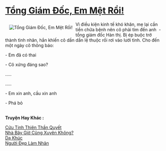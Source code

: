 <a href="https://utruyen.com/tong-giam-doc-em-met-roi/18819/" title="Tổng Giám Đốc, Em Mệt Rồi!"><h1>Tổng Giám Đốc, Em Mệt Rồi!</h1></a><div style="display:table"><img align="right" style="float: left; padding: 10px;" src="https://utruyen.com/images/story/200x260/tong-giam-doc-em-met-roi.jpg" alt="Tổng Giám Đốc, Em Mệt Rồi!">Vì điều kiện kinh tế khó khăn, mẹ lại cần tiền chữa bệnh nên cô phải tìm đến anh  - tổng giám đốc Hàn thị. Bị ép buộc trở thành tình nhân, hắn khiến cô dần dần lệ thuộc rồi rơi vào lưới tình. Cho đến một ngày cô thông báo:<p></p>- Em đã có thai<p></p>- Cô xứng đáng sao?<p></p>.....<p></p>.....<p></p>- Em xin anh, cầu xin anh<p></p>- Phá bỏ</div><p><br><b>Truyện Hay Khác :</b></p><a href="https://utruyen.com/cuu-tinh-thien-than-quyet/3274/" alt="Cửu Tinh Thiên Thần Quyết">Cửu Tinh Thiên Thần Quyết</a><br/><a href="https://truyenngontinhay.wordpress.com/2019/10/03/nha-bay-gio-cung-xuyen-khong/" alt="Nhà Bây Giờ Cũng Xuyên Không?">Nhà Bây Giờ Cũng Xuyên Không?</a><br/><a href="https://truyenngontinhay.wordpress.com/2019/10/03/da-khuc/" alt="Dạ Khúc">Dạ Khúc</a><br/><a href="https://github.com/quanluxury/ngontinhhot/tree/master/truyenhay/20908/" alt="Người Đẹp Làm Nhân">Người Đẹp Làm Nhân</a><br/>